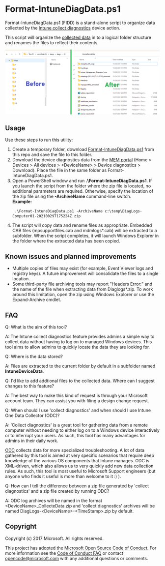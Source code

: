 # Format-IntuneDiagData.ps1

Format-IntuneDiagData.ps1 (FIDD) is a stand-alone script to organize data collected by the [Intune collect diagnostics](https://docs.microsoft.com/en-us/mem/intune/remote-actions/collect-diagnostics) device action.

This script will organize the [collected data](https://docs.microsoft.com/en-us/mem/intune/remote-actions/collect-diagnostics#data-collected) in to a logical folder structure and renames the files to reflect their contents.

![FIDD output](https://raw.githubusercontent.com/markstan/Format-IntuneDiagData/master/FIDD.png)

## Usage

Use these steps to run this utility:

1. Create a temporary folder, download [Format-IntuneDiagData.ps1](https://raw.githubusercontent.com/markstan/Format-IntuneDiagData/master/Format-IntuneDiagData.ps1) from this repo and save the file to this folder.
1. Download the device diagnostics data from the [MEM portal](https://endpoint.microsoft.com/#blade/Microsoft_Intune_DeviceSettings/DevicesMenu/mDMDevicesPreview) (Home &gt; Devices &gt; All devices &gt; &lt;DeviceName&gt; &gt; Device diagnostics &gt; Download).  Place the file in the same folder as Format-IntuneDiagData.ps1.
1. Open a PowerShell window and run **.\Format-IntuneDiagData.ps1**.  If you launch the script from the folder where the zip file is located, no additional parameters are required.  Otherwise, specify the location of the zip file using the **-ArchiveName**  command-line switch.  
**Example:**
    ```powershell-interactive
     .\Format-IntuneDiagData.ps1 -ArchiveName c:\temp\DiagLogs-Computer01-20210029T175224Z.zip
    ```
1. The script will copy data and rename files as appropriate.  Embedded CAB files (mpsupportfiles.cab and mdmlogs*.cab) will be extracted to a subfolder.  When the script completes, it will launch Windows Explorer in the folder where the  extracted data has been copied.



## Known issues and planned improvements
 
* Multiple copies of files may exist (for example, Event Viewer logs and registry keys).  A future improvement will consolidate the files to a single location.
* Some third-party file archiving tools may report "Headers Error:" and the name of the file when extracting data from Diaglogs*.zip.  To work around this limitation, open the zip using Windows Explorer or use the Expand-Archive cmdlet.

   
## FAQ


Q: What is the aim of this tool?

A: The Intune collect diagnostics feature provides admins a simple way to collect data without having to log on to managed Windows devices.  This tool aims to allow admins to quickly locate the data they are looking for.

Q: Where is the data stored?

A: Files are extracted to the current folder by default in a subfolder named **IntuneDeviceData**.

Q:  I'd like to add addtional files to the collected data.  Where can I suggest changes to this feature?

A:  The best way to make this kind of request is through your Microsoft account team.  They can assist you with filing a design change request.

Q: When should I use 'collect diagnostics' and when should I use Intune One Data Collector (ODC)?

A: 'Collect diagnostics' is a great tool for gathering data from a remote computer without needing to either log on to a Windows device interactively or to interrupt your users.  As such, this tool has many advantages for admins in their daily work.

[ODC](https://github.com/markstan/IntuneOneDataCollector) collects data for more specialized troubleshooting.  A lot of data gathered by this tool is aimed at very specific scenarios that require deep knowledge of the various OS components that Intune manages.  ODC is XML-driven, which also allows us to very quickly add new data collection rules.  As such, this tool is most useful to Microsoft Support engineers (but anyone who finds it useful is more than welcome to it :) ).

Q: How can I tell the difference between a zip file generated by 'collect diagnostics' and a zip file created by running ODC?

A: ODC log archives will be named in the format &lt;DeviceName&gt;_CollecteData.zip and 'collect diagnostics' archives will be named DiagLogs-&lt;DeviceName&gt;-&lt;TimeStamp&gt;.zip by default.

## Copyright
Copyright (c) 2017 Microsoft. All rights reserved.

This project has adopted the [Microsoft Open Source Code of Conduct](https://opensource.microsoft.com/codeofconduct/). For more information see the [Code of Conduct FAQ](https://opensource.microsoft.com/codeofconduct/faq/) or contact [opencode@microsoft.com](mailto:opencode@microsoft.com) with any additional questions or comments.
